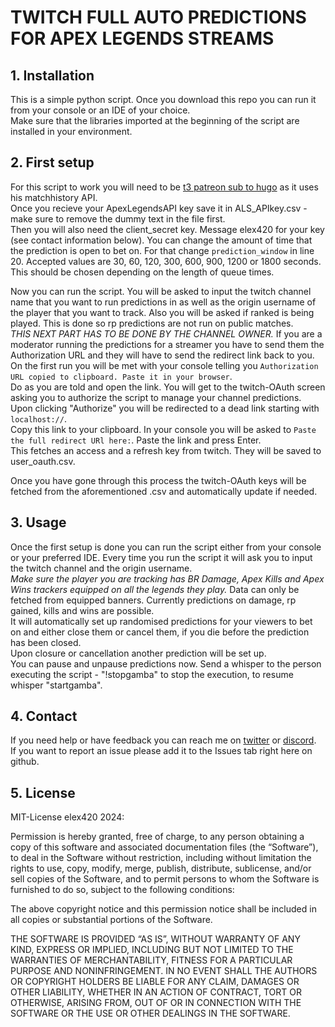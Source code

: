 # TWITCH FULL AUTO PREDICTIONS FOR APEX LEGENDS STREAMS

## 1. Installation
This is a simple python script. Once you download this repo you can run it from your console or an IDE of your choice.  
Make sure that the libraries imported at the beginning of the script are installed in your environment.  

## 2. First setup
For this script to work you will need to be [t3 patreon sub to hugo](https://www.patreon.com/hugodev/posts) as it uses his matchhistory API.  
Once you recieve your ApexLegendsAPI key save it in ALS_APIkey.csv - make sure to remove the dummy text in the file first.  
Then you will also need the client_secret key. Message elex420 for your key (see contact information below). 
You can change the amount of time that the prediction is open to bet on. For that change `prediction_window` in line 20. Accepted values are 30, 60, 120, 300, 600, 900, 1200 or 1800 seconds. This should be chosen depending on the length of queue times.  

Now you can run the script. You will be asked to input the twitch channel name that you want to run predictions in as well as the origin username of the player that you want to track. Also you will be asked if ranked is being played. This is done so rp predictions are not run on public matches.  
*THIS NEXT PART HAS TO BE DONE BY THE CHANNEL OWNER.* If you are a moderator running the predictions for a streamer you have to send them the Authorization URL and they will have to send the redirect link back to you.  
On the first run you will be met with your console telling you `Authorization URL copied to clipboard. Paste it in your browser`.  
Do as you are told and open the link. You will get to the twitch-OAuth screen asking you to authorize the script to manage your channel predictions. Upon clicking "Authorize" you will be redirected to a dead link starting with `localhost://`.  
Copy this link to your clipboard. In your console you will be asked to `Paste the full redirect URl here:`. Paste the link and press Enter.  
This fetches an access and a refresh key from twitch. They will be saved to user_oauth.csv.  

Once you have gone through this process the twitch-OAuth keys will be fetched from the aforementioned .csv and automatically update if needed.

## 3. Usage
Once the first setup is done you can run the script either from your console or your preferred IDE. Every time you run the script it will ask you to input the twitch channel and the origin username.  
*Make sure the player you are tracking has BR Damage, Apex Kills and Apex Wins trackers equipped on all the legends they play.* Data can only be fetched from equipped banners. Currently predictions on damage, rp gained, kills and wins are possible.  
It will automatically set up randomised predictions for your viewers to bet on and either close them or cancel them, if you die before the prediction has been closed.  
Upon closure or cancellation another prediction will be set up.  
You can pause and unpause predictions now. Send a whisper to the person executing the script - "!stopgamba" to stop the execution, to resume whisper "startgamba".  

## 4. Contact  
If you need help or have feedback you can reach me on [twitter](https://twitter.com/whotookelex420) or [discord](https://discordapp.com/users/elex420#4962).  
If you want to report an issue please add it to the Issues tab right here on github.  

## 5. License  

MIT-License elex420 2024:  
  
Permission is hereby granted, free of charge, to any person obtaining a copy of this software and associated documentation files (the “Software”), to deal in the Software without restriction, including without limitation the rights to use, copy, modify, merge, publish, distribute, sublicense, and/or sell copies of the Software, and to permit persons to whom the Software is furnished to do so, subject to the following conditions:

The above copyright notice and this permission notice shall be included in all copies or substantial portions of the Software.

THE SOFTWARE IS PROVIDED “AS IS”, WITHOUT WARRANTY OF ANY KIND, EXPRESS OR IMPLIED, INCLUDING BUT NOT LIMITED TO THE WARRANTIES OF MERCHANTABILITY, FITNESS FOR A PARTICULAR PURPOSE AND NONINFRINGEMENT. IN NO EVENT SHALL THE AUTHORS OR COPYRIGHT HOLDERS BE LIABLE FOR ANY CLAIM, DAMAGES OR OTHER LIABILITY, WHETHER IN AN ACTION OF CONTRACT, TORT OR OTHERWISE, ARISING FROM, OUT OF OR IN CONNECTION WITH THE SOFTWARE OR THE USE OR OTHER DEALINGS IN THE SOFTWARE.